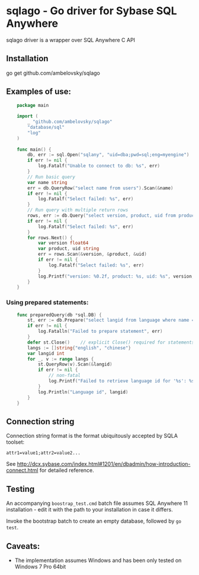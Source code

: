 # sqlago - Go driver for Sybase SQL Anywhere

sqlago driver is a wrapper over SQL Anywhere C API

## Installation
  go get github.com/ambelovsky/sqlago

## Examples of use:
```go
    package main
    
    import (
        _ "github.com/ambelovsky/sqlago"
        "database/sql"
        "log"
    )
    
    func main() {
        db, err := sql.Open("sqlany", "uid=dba;pwd=sql;eng=myengine")
        if err != nil {
            log.Fatalf("Unable to connect to db: %s", err)
        }
        // Run basic query
        var name string
        err = db.QueryRow("select name from users").Scan(&name)
        if err != nil {
            log.Fatalf("Select failed: %s", err)
        }
        // Run query with multiple return rows
        rows, err := db.Query("select version, product, uid from products")
        if err != nil {
            log.Fatalf("Select failed: %s", err)
        }
        for rows.Next() {
            var version float64
            var product, uid string
            err = rows.Scan(&version, &product, &uid)
            if err != nil {
                log.Fatalf("Select failed: %s", err)
            }
            log.Printf("version: %0.2f, product: %s, uid: %s", version, product, name)
        }
    }
```
### Using prepared statements: 
```go
    func preparedQuery(db *sql.DB) {
        st, err := db.Prepare("select langid from language where name = :name")
        if err != nil {
            log.Fatalln("Failed to prepare statement", err)
        }
        defer st.Close()    // explicit Close() required for statements obtained with Prepare()
        langs := []string{"english", "chinese"}
        var langid int
        for _, v := range langs {
            st.QueryRow(v).Scan(&langid)
            if err != nil {
                // non-fatal
                log.Printf("Failed to retrieve language id for '%s': %s", v, err)
            }
            log.Println("Language id", langid)
        }
    }
```

## Connection string

Connection string format is the format ubiquitously accepted by SQLA toolset:

    attr1=value1;attr2=value2...
    
See http://dcx.sybase.com/index.html#1201/en/dbadmin/how-introduction-connect.html for detailed reference.

## Testing

An accompanying `boostrap_test.cmd` batch file assumes SQL Anywhere 11 installation - edit it with the path to your installation
in case it differs.

Invoke the bootstrap batch to create an empty database, followed by `go test`.


## Caveats:
 - The implementation assumes Windows and has been only tested on Windows 7 Pro 64bit


